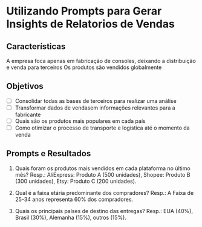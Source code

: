 # Utilizando Prompts para Gerar Insights de Relatorios de Vendas

## Características
A empresa foca apenas em fabricação de consoles, deixando a distribuição e venda para terceiros
Os produtos são vendidos globalmente

## Objetivos
- [ ] Consolidar todas as bases de terceiros para realizar uma análise
- [ ] Transformar dados de vendasem informações relevantes para a fabricante
- [ ] Quais são os produtos mais populares em cada país
- [ ] Como otimizar o processo de transporte e logística até o momento da venda

## Prompts e Resultados
1. Quais foram os produtos mais vendidos em cada plataforma no último mês?
   Resp.: AliExpress: Produto A (500 unidades), Shopee: Produto B (300 unidades), Etsy: Produto C (200 unidades).

2. Qual é a faixa etária predominante dos compradores?
   Resp.: A Faixa de 25-34 anos representa 60% dos compradores.

4. Quais os principais países de destino das entregas?
   Resp.: EUA (40%), Brasil (30%), Alemanha (15%), outros (15%).
   




